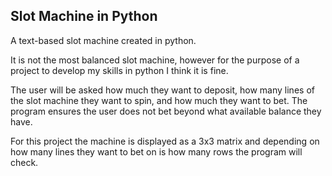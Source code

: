 ## Slot Machine in Python

A text-based slot machine created in python.

It is not the most balanced slot machine, however for the purpose of a project to develop my skills in python I think it is fine.

The user will be asked how much they want to deposit, how many lines of the slot machine they want to spin, and how much they want to bet. The program ensures the user does not bet beyond what available balance they have.

For this project the machine is displayed as a 3x3 matrix and depending on how many lines they want to bet on is how many rows the program will check.
